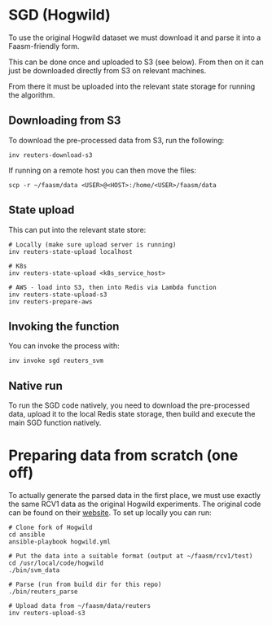 # SGD (Hogwild)

To use the original Hogwild dataset we must download it and parse it into a Faasm-friendly form.

This can be done once and uploaded to S3 (see below). From then on it can just be downloaded directly
from S3 on relevant machines.

From there it must be uploaded into the relevant state storage for running the algorithm.

## Downloading from S3

To download the pre-processed data from S3, run the following:

```
inv reuters-download-s3
```

If running on a remote host you can then move the files:

```
scp -r ~/faasm/data <USER>@<HOST>:/home/<USER>/faasm/data
```

## State upload

This can put into the relevant state store:

```
# Locally (make sure upload server is running)
inv reuters-state-upload localhost

# K8s
inv reuters-state-upload <k8s_service_host>

# AWS - load into S3, then into Redis via Lambda function
inv reuters-state-upload-s3
inv reuters-prepare-aws
```

## Invoking the function

You can invoke the process with:

```
inv invoke sgd reuters_svm
```

## Native run

To run the SGD code natively, you need to download the pre-processed data, upload it to the local Redis state storage, then build and execute the main SGD function natively.

# Preparing data from scratch (one off)

To actually generate the parsed data in the first place, we must use exactly the same RCV1 data as the original
Hogwild experiments. The original code can be found on their [website](http://i.stanford.edu/hazy/victor/Hogwild/).
To set up locally you can run:

```
# Clone fork of Hogwild
cd ansible
ansible-playbook hogwild.yml

# Put the data into a suitable format (output at ~/faasm/rcv1/test)
cd /usr/local/code/hogwild
./bin/svm_data

# Parse (run from build dir for this repo)
./bin/reuters_parse

# Upload data from ~/faasm/data/reuters
inv reuters-upload-s3
```

